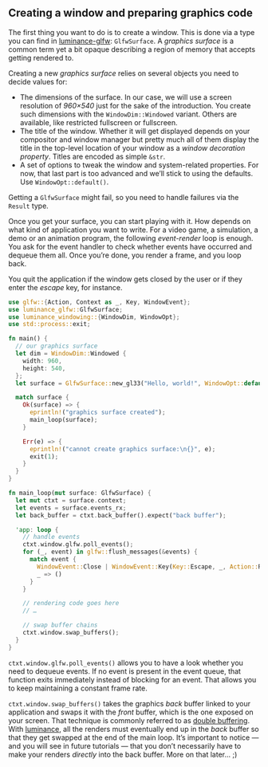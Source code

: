 ## Creating a window and preparing graphics code

The first thing you want to do is to create a window. This is done via a type you can find in
[luminance-glfw]: `GlfwSurface`. A _graphics surface_ is a common term yet a bit opaque describing
a region of memory that accepts getting rendered to.

Creating a new _graphics surface_ relies on several objects you need to decide values for:

- The dimensions of the surface. In our case, we will use a screen resolution of _960×540_ just
  for the sake of the introduction. You create such dimensions with the `WindowDim::Windowed`
  variant. Others are available, like restricted fullscreen or fullscreen.
- The title of the window. Whether it will get displayed depends on your compositor and window
  manager but pretty much all of them display the title in the top-level location of your window
  as a _window decoration property_. Titles are encoded as simple `&str`.
- A set of options to tweak the window and system-related properties. For now, that last part is
  too advanced and we’ll stick to using the defaults. Use `WindowOpt::default()`.

Getting a `GlfwSurface` might fail, so you need to handle failures via the `Result` type.

Once you get your surface, you can start playing with it. How depends on what kind of application
you want to write. For a video game, a simulation, a demo or an animation program, the following
_event-render_ loop is enough. You ask for the event handler to check whether events have occurred
and dequeue them all. Once you’re done, you render a frame, and you loop back.

You quit the application if the window gets closed by the user or if they enter the _escape_ key,
for instance.

```rust
use glfw::{Action, Context as _, Key, WindowEvent};
use luminance_glfw::GlfwSurface;
use luminance_windowing::{WindowDim, WindowOpt};
use std::process::exit;

fn main() {
  // our graphics surface
  let dim = WindowDim::Windowed {
    width: 960,
    height: 540,
  };
  let surface = GlfwSurface::new_gl33("Hello, world!", WindowOpt::default().set_dim(dim));

  match surface {
    Ok(surface) => {
      eprintln!("graphics surface created");
      main_loop(surface);
    }

    Err(e) => {
      eprintln!("cannot create graphics surface:\n{}", e);
      exit(1);
    }
  }
}

fn main_loop(mut surface: GlfwSurface) {
  let mut ctxt = surface.context;
  let events = surface.events_rx;
  let back_buffer = ctxt.back_buffer().expect("back buffer");

  'app: loop {
    // handle events
    ctxt.window.glfw.poll_events();
    for (_, event) in glfw::flush_messages(&events) {
      match event {
        WindowEvent::Close | WindowEvent::Key(Key::Escape, _, Action::Release, _) => break 'app,
        _ => ()
      }
    }

    // rendering code goes here
    // …

    // swap buffer chains
    ctxt.window.swap_buffers();
  }
}
```

`ctxt.window.glfw.poll_events()` allows you to have a look whether you need to dequeue events.
If no event is present in the event queue, that function exits immediately instead of blocking for
an event. That allows you to keep maintaining a constant frame rate.

`ctxt.window.swap_buffers()` takes the graphics _back_ buffer linked to your application and
swaps it with the _front_ buffer, which is the one exposed on your screen. That technique is
commonly referred to as [double buffering]. With [luminance], all the renders must eventually end
up in the _back_ buffer so that they get swapped at the end of the main loop. It’s important to
notice — and you will see in future tutorials — that you don’t necessarily have to make your
renders _directly_ into the back buffer. More on that later… ;)

[luminance]: https://crates.io/crates/luminance
[luminance-glfw]: https://crates.io/crates/luminance-glfw
[double buffering]: https://en.wikipedia.org/wiki/Multiple_buffering
